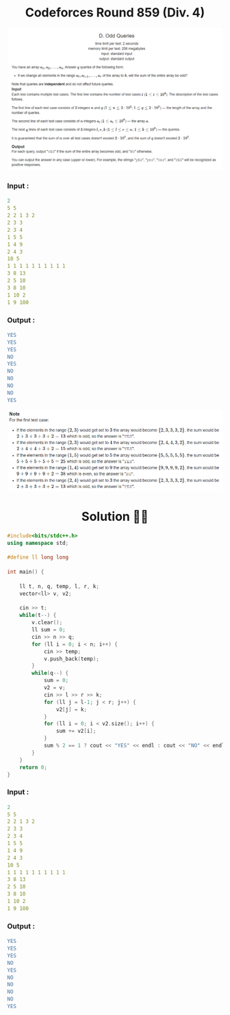 
<h1 align="center">
Codeforces Round 859 (Div. 4) 
</h1>



![.](../i.png)

### Input :
```yaml
2
5 5
2 2 1 3 2
2 3 3
2 3 4
1 5 5
1 4 9
2 4 3
10 5
1 1 1 1 1 1 1 1 1 1
3 8 13
2 5 10
3 8 10
1 10 2
1 9 100
```

### Output :
```yaml
YES
YES
YES
NO
YES
NO
NO
NO
NO
YES
```

![.](../i1.png)





<h1 align="center">
Solution 🍑🍆 
</h1>

```cpp
#include<bits/stdc++.h>
using namespace std;

#define ll long long

int main() {
   
    ll t, n, q, temp, l, r, k;
    vector<ll> v, v2;
    
    cin >> t;
    while(t--) {
        v.clear();
        ll sum = 0;
        cin >> n >> q;
        for (ll i = 0; i < n; i++) {
            cin >> temp;
            v.push_back(temp);
        }
        while(q--) {
            sum = 0;
            v2 = v;
            cin >> l >> r >> k;
            for (ll j = l-1; j < r; j++) {
                v2[j] = k;
            }
            for (ll i = 0; i < v2.size(); i++) {
                sum += v2[i];
            }
            sum % 2 == 1 ? cout << "YES" << endl : cout << "NO" << endl;
        }
    }
    return 0;
}    
```

### Input :
```yaml
2
5 5
2 2 1 3 2
2 3 3
2 3 4
1 5 5
1 4 9
2 4 3
10 5
1 1 1 1 1 1 1 1 1 1
3 8 13
2 5 10
3 8 10
1 10 2
1 9 100
```

### Output :
```yaml
YES
YES
YES
NO
YES
NO
NO
NO
NO
YES

```
